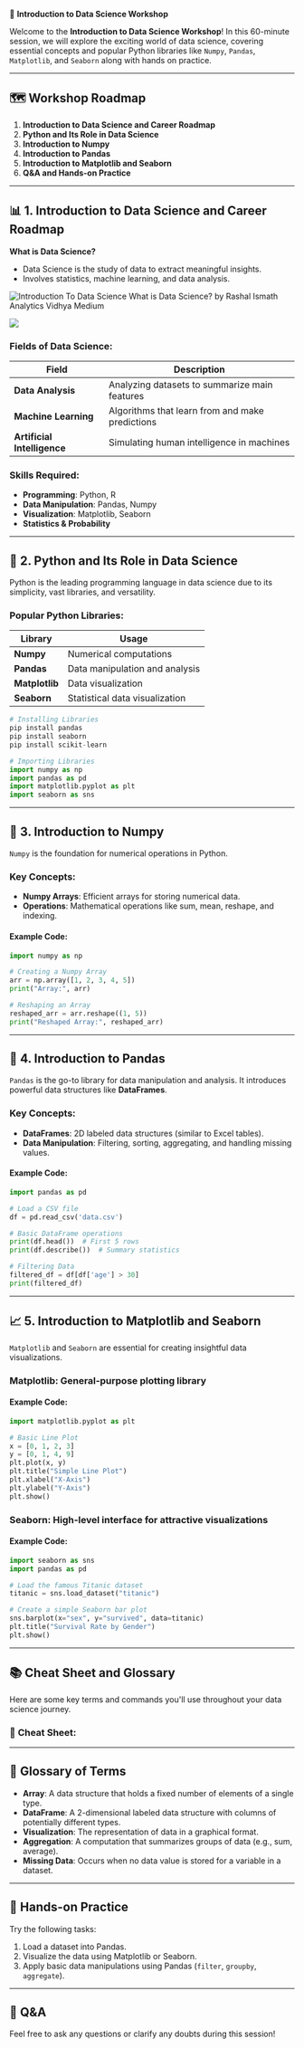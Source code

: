 🚀 **Introduction to Data Science Workshop**

Welcome to the **Introduction to Data Science Workshop**! In this 60-minute session, we will explore the exciting world of data science, covering essential concepts and popular Python libraries like `Numpy`, `Pandas`, `Matplotlib`, and `Seaborn` along with hands on practice.

---

## 🗺️ **Workshop Roadmap**

1. **Introduction to Data Science and Career Roadmap**
2. **Python and Its Role in Data Science**
3. **Introduction to Numpy**
4. **Introduction to Pandas**
5. **Introduction to Matplotlib and Seaborn**
6. **Q&A and Hands-on Practice**

---

## 📊 **1. Introduction to Data Science and Career Roadmap**

**What is Data Science?**

- Data Science is the study of data to extract meaningful insights.
- Involves statistics, machine learning, and data analysis.

![Introduction To Data Science What is Data Science?  by Rashal Ismath   Analytics Vidhya  Medium](https://miro.medium.com/v2/resize:fit:730/0*POjH5vv_7t8s8loG)

![](file:///C:/Users/layas/AppData/Roaming/marktext/images/2024-09-05-23-02-52-image.png?msec=1725693126262)

### Fields of Data Science:

| Field | Description |
| --- | --- |
| **Data Analysis** | Analyzing datasets to summarize main features |
| **Machine Learning** | Algorithms that learn from and make predictions |
| **Artificial Intelligence** | Simulating human intelligence in machines |

### Skills Required:

- **Programming**: Python, R
- **Data Manipulation**: Pandas, Numpy
- **Visualization**: Matplotlib, Seaborn
- **Statistics & Probability**

---

## 🐍 **2. Python and Its Role in Data Science**

Python is the leading programming language in data science due to its simplicity, vast libraries, and versatility.

### Popular Python Libraries:

| Library | Usage |
| --- | --- |
| **Numpy** | Numerical computations |
| **Pandas** | Data manipulation and analysis |
| **Matplotlib** | Data visualization |
| **Seaborn** | Statistical data visualization |

```python
# Installing Libraries
pip install pandas
pip install seaborn
pip install scikit-learn
```

```python
# Importing Libraries
import numpy as np
import pandas as pd
import matplotlib.pyplot as plt
import seaborn as sns
```

---

## 📐 **3. Introduction to Numpy**

`Numpy` is the foundation for numerical operations in Python.

### Key Concepts:

- **Numpy Arrays**: Efficient arrays for storing numerical data.
- **Operations**: Mathematical operations like sum, mean, reshape, and indexing.

#### Example Code:

```python
import numpy as np

# Creating a Numpy Array
arr = np.array([1, 2, 3, 4, 5])
print("Array:", arr)

# Reshaping an Array
reshaped_arr = arr.reshape((1, 5))
print("Reshaped Array:", reshaped_arr)
```

---

## 🧮 **4. Introduction to Pandas**

`Pandas` is the go-to library for data manipulation and analysis. It introduces powerful data structures like **DataFrames**.

### Key Concepts:

- **DataFrames**: 2D labeled data structures (similar to Excel tables).
- **Data Manipulation**: Filtering, sorting, aggregating, and handling missing values.

#### Example Code:

```python
import pandas as pd

# Load a CSV file
df = pd.read_csv('data.csv')

# Basic DataFrame operations
print(df.head())  # First 5 rows
print(df.describe())  # Summary statistics

# Filtering Data
filtered_df = df[df['age'] > 30]
print(filtered_df)
```

---

## 📈 **5. Introduction to Matplotlib and Seaborn**

`Matplotlib` and `Seaborn` are essential for creating insightful data visualizations.

### **Matplotlib**: General-purpose plotting library

#### Example Code:

```python
import matplotlib.pyplot as plt

# Basic Line Plot
x = [0, 1, 2, 3]
y = [0, 1, 4, 9]
plt.plot(x, y)
plt.title("Simple Line Plot")
plt.xlabel("X-Axis")
plt.ylabel("Y-Axis")
plt.show()
```

### **Seaborn**: High-level interface for attractive visualizations

#### Example Code:

```python
import seaborn as sns
import pandas as pd

# Load the famous Titanic dataset
titanic = sns.load_dataset("titanic")

# Create a simple Seaborn bar plot
sns.barplot(x="sex", y="survived", data=titanic)
plt.title("Survival Rate by Gender")
plt.show()
```

---

## 📚 **Cheat Sheet and Glossary**

Here are some key terms and commands you'll use throughout your data science journey.

### 📝 **Cheat Sheet:**

---

## 🔑 **Glossary of Terms**

- **Array**: A data structure that holds a fixed number of elements of a single type.
- **DataFrame**: A 2-dimensional labeled data structure with columns of potentially different types.
- **Visualization**: The representation of data in a graphical format.
- **Aggregation**: A computation that summarizes groups of data (e.g., sum, average).
- **Missing Data**: Occurs when no data value is stored for a variable in a dataset.

---

## 🎉 **Hands-on Practice**

Try the following tasks:

1. Load a dataset into Pandas.
2. Visualize the data using Matplotlib or Seaborn.
3. Apply basic data manipulations using Pandas (`filter`, `groupby`, `aggregate`).

---

## 🙋 **Q&A**

Feel free to ask any questions or clarify any doubts during this session!
